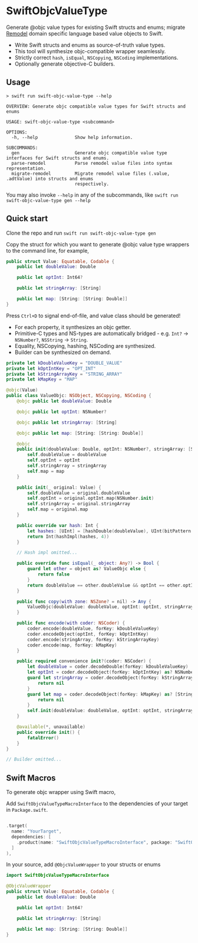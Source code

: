 # SwiftObjcValueType

Generate @objc value types for existing Swift structs and enums; migrate [Remodel](https://github.com/facebookarchive/remodel) domain specific language based value objects to Swift.

- Write Swift structs and enums as source-of-truth value types.
- This tool will synthesize objc-compatible wrapper seamlessly.
- Strictly correct `hash`, `isEqual`, `NSCopying`, `NSCoding` implementations.
- Optionally generate objective-C builders.

## Usage
```
> swift run swift-objc-value-type --help

OVERVIEW: Generate objc compatible value types for Swift structs and enums

USAGE: swift-objc-value-type <subcommand>

OPTIONS:
  -h, --help              Show help information.

SUBCOMMANDS:
  gen                     Generate objc compatible value type interfaces for Swift structs and enums.
  parse-remodel           Parse remodel value files into syntax representation.
  migrate-remodel         Migrate remodel value files (.value, .adtValue) into structs and enums
                          respectively.

```
You may also invoke `--help` in any of the subcommands, like `swift run swift-objc-value-type gen --help`

## Quick start

Clone the repo and run `swift run swift-objc-value-type gen`

Copy the struct for which you want to generate @objc value type wrappers to the command line, for example,

```swift
public struct Value: Equatable, Codable {
    public let doubleValue: Double

    public let optInt: Int64?

    public let stringArray: [String]

    public let map: [String: [String: Double]]
}

```

Press `Ctrl+D` to signal end-of-file, and value class should be generated!
- For each property, it synthesizes an objc getter.
- Primitive-C types and NS-types are automatically bridged - e.g. `Int?` -> `NSNumber?`, `NSString` -> `String`.
- Equality, NSCopying, hashing, NSCoding are synthesized.
- Builder can be synthesized on demand.

```swift
private let kDoubleValueKey = "DOUBLE_VALUE"
private let kOptIntKey = "OPT_INT"
private let kStringArrayKey = "STRING_ARRAY"
private let kMapKey = "MAP"

@objc(Value)
public class ValueObjc: NSObject, NSCopying, NSCoding {
    @objc public let doubleValue: Double

    @objc public let optInt: NSNumber?

    @objc public let stringArray: [String]

    @objc public let map: [String: [String: Double]]

    @objc
    public init(doubleValue: Double, optInt: NSNumber?, stringArray: [String], map: [String: [String: Double]]) {
        self.doubleValue = doubleValue
        self.optInt = optInt
        self.stringArray = stringArray
        self.map = map
    }

    public init(_ original: Value) {
        self.doubleValue = original.doubleValue
        self.optInt = original.optInt.map(NSNumber.init)
        self.stringArray = original.stringArray
        self.map = original.map
    }

    public override var hash: Int {
        let hashes: [UInt] = [hashDouble(doubleValue), UInt(bitPattern: abs(optInt ?? 0)), UInt(bitPattern: (stringArray as NSArray).hash), UInt(bitPattern: map.hash)]
        return Int(hashImpl(hashes, 4))
    }

    // Hash impl omitted...

    public override func isEqual(_ object: Any?) -> Bool {
        guard let other = object as? ValueObjc else {
            return false
        }
        return doubleValue == other.doubleValue && optInt == other.optInt && stringArray == other.stringArray && map == other.map
    }

    public func copy(with zone: NSZone? = nil) -> Any {
        ValueObjc(doubleValue: doubleValue, optInt: optInt, stringArray: stringArray, map: map)
    }

    public func encode(with coder: NSCoder) {
        coder.encode(doubleValue, forKey: kDoubleValueKey)
        coder.encodeObject(optInt, forKey: kOptIntKey)
        coder.encode(stringArray, forKey: kStringArrayKey)
        coder.encode(map, forKey: kMapKey)
    }

    public required convenience init?(coder: NSCoder) {
        let doubleValue = coder.decodeDouble(forKey: kDoubleValueKey)
        let optInt = coder.decodeObject(forKey: kOptIntKey) as? NSNumber
        guard let stringArray = coder.decodeObject(forKey: kStringArrayKey) as? [String] else {
            return nil
        }
        guard let map = coder.decodeObject(forKey: kMapKey) as? [String: [String: Double]] else {
            return nil
        }
        self.init(doubleValue: doubleValue, optInt: optInt, stringArray: stringArray, map: map)
    }

    @available(*, unavailable)
    public override init() {
        fatalError()
    }
}

// Builder omitted...

```

## Swift Macros

To generate objc wrapper using Swift macro,

Add `SwiftObjcValueTypeMacroInterface` to the dependencies of your target in `Package.swift`.
```swift

.target(
  name: "YourTarget",
  dependencies: [
    .product(name: "SwiftObjcValueTypeMacroInterface", package: "SwiftObjcValueType"),
  ]
),

```

In your source, add `@ObjcValueWrapper` to your structs or enums
```swift
import SwiftObjcValueTypeMacroInterface

@ObjcValueWrapper
public struct Value: Equatable, Codable {
    public let doubleValue: Double

    public let optInt: Int64?

    public let stringArray: [String]

    public let map: [String: [String: Double]]
}
```
